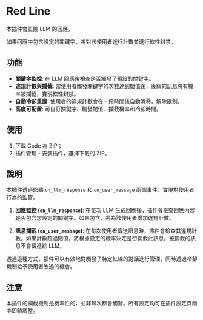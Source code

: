 # Red Line

本插件會監控 LLM 的回應。

如果回應中包含設定的關鍵字，將對該使用者進行計數並進行軟性封禁。

## 功能

- **關鍵字監控**: 在 LLM 回應後檢查是否觸發了預設的關鍵字。
- **違規計數與攔截**: 當使用者觸發關鍵字的次數達到閾值後，後續的訊息將有機率被攔截，實現軟性封禁。
- **自動冷卻重置**: 使用者的違規計數會在一段時間後自動清零，解除限制。
- **高度可配置**: 可自訂關鍵字、觸發閾值、攔截機率和冷卻時間。

## 使用

1.  下載 Code 為 ZIP；
2.  插件管理 - 安裝插件，選擇下載的 ZIP。

## 說明

本插件透過監聽 `on_llm_response` 和 `on_user_message` 兩個事件，實現對使用者行為的監管。

1.  **回應監控 (`on_llm_response`)**: 在每次 LLM 生成回應後，插件會檢查回應內容是否包含您設定的關鍵字。如果包含，將為該使用者增加違規計數。

2.  **訊息攔截 (`on_user_message`)**: 在每次使用者傳送訊息時，插件會檢查其違規計數。如果計數超過閾值，將根據設定的機率決定是否攔截此訊息。被攔截的訊息不會傳遞給 LLM。

透過這種方式，插件可以有效地對觸發了特定紅線的對話進行管理，同時透過冷卻機制給予使用者改過的機會。

## 注意

本插件的攔截機制是機率性的，並非每次都會觸發。所有設定均可在插件設定頁面中即時調整。
